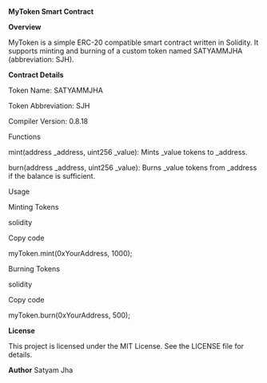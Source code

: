 **MyToken Smart Contract**

**Overview**

MyToken is a simple ERC-20 compatible smart contract written in Solidity. It supports minting and burning of a custom token named SATYAMMJHA (abbreviation: SJH).

**Contract Details**

Token Name: SATYAMMJHA

Token Abbreviation: SJH

Compiler Version: 0.8.18

Functions

mint(address _address, uint256 _value): Mints _value tokens to _address.

burn(address _address, uint256 _value): Burns _value tokens from _address if the balance is sufficient.

Usage

Minting Tokens

solidity

Copy code

myToken.mint(0xYourAddress, 1000);

Burning Tokens


solidity

Copy code

myToken.burn(0xYourAddress, 500);

**License**



This project is licensed under the MIT License. See the LICENSE file for details.

**Author**
Satyam Jha

